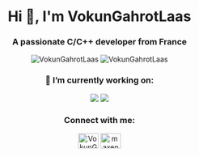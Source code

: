 <div align="center">

# Hi 👋, I'm VokunGahrotLaas

### A passionate C/C++ developer from France

![VokunGahrotLaas](https://github-readme-stats.vercel.app/api?username=VokunGahrotLaas&show_icons=true&locale=en&theme=midnight-purple&count_private=true&include_all_commits=true)
![VokunGahrotLaas](https://github-readme-stats.vercel.app/api/top-langs?username=VokunGahrotLaas&show_icons=true&locale=en&theme=midnight-purple&count_private=true&layout=compact&langs_count=10)

### 🔭 I’m currently working on:

[![](https://github-readme-stats.vercel.app/api/pin/?username=VokunGahrotLaas&repo=inf-process&show_icons=true&locale=en&theme=midnight-purple&show_owner=true)](https://github.com/VokunGahrotLaas/inf-process)
[![](https://github-readme-stats.vercel.app/api/pin/?username=VokunGahrotLaas&repo=infint&show_icons=true&locale=en&theme=midnight-purple&show_owner=true)](https://github.com/VokunGahrotLaas/infint)

### Connect with me:

<a href="https://matrix.to/#/@vokungahrotlaas:matrix.org" target="blank"><img align="center" src="https://matrix.org/images/matrix-logo-white.svg" alt="VokunGahraotLaas" height="30" width="40"/></a>
<a href="https://linkedin.com/in/maxence-michot" target="blank"><img align="center" src="https://raw.githubusercontent.com/rahuldkjain/github-profile-readme-generator/master/src/images/icons/Social/linked-in-alt.svg" alt="maxence michot" height="30" width="40"/></a>

</div>
